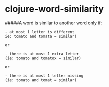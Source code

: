 clojure-word-similarity
======================

#####A word is similar to another word only if: 

	- at most 1 letter is different  
	ie: tomato and tomata = similar) 

	or  

	- there is at most 1 extra letter   
	(ie: tomato and tomatox = similar) 

	or  

	- there is at most 1 letter missing  
	(ie: tomato and tomat = similar)  

